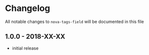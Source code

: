 # Changelog

All notable changes to `nova-tags-field` will be documented in this file

## 1.0.0 - 2018-XX-XX

- initial release

